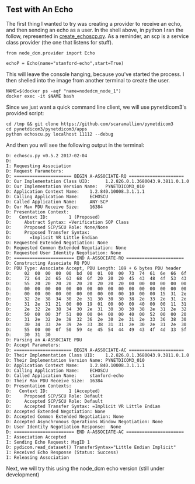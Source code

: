 ## Test with An Echo
The first thing I wanted to try was creating a provider to receive an echo, and then sending an echo as a user. In the shell above, in python I ran the follow, represented in [create_echoscp.py](scripts/create_echoscp.py). As a reminder, an scp is a service class provider (the one that listens for stuff).

```
from node_dcm.provider import Echo

echoP = Echo(name="stanford-echo",start=True)
```

This will leave the console hanging, because you've started the process. I then shelled into the image from another terminal to create the user. 

```
NAME=$(docker ps -aqf "name=nodedcm_node_1")
docker exec -it $NAME bash
```

Since we just want a quick command line client, we will use pynetdicom3's provided script:

```
cd /tmp && git clone https://github.com/scaramallion/pynetdicom3
cd pynetdicom3/pynetdicom3/apps
python echoscu.py localhost 11112 --debug
```

And then you will see the following output in the terminal:

```
D: echoscu.py v0.5.2 2017-02-04
D: 
I: Requesting Association
D: Request Parameters:
D: ====================== BEGIN A-ASSOCIATE-RQ =====================
D: Our Implementation Class UID:      1.2.826.0.1.3680043.9.3811.0.1.0
D: Our Implementation Version Name:   PYNETDICOM3_010
D: Application Context Name:    1.2.840.10008.3.1.1.1
D: Calling Application Name:    ECHOSCU         
D: Called Application Name:     ANY-SCP         
D: Our Max PDU Receive Size:    16384
D: Presentation Context:
D:   Context ID:        1 (Proposed)
D:     Abstract Syntax: =Verification SOP Class
D:     Proposed SCP/SCU Role: None/None
D:     Proposed Transfer Syntax:
D:       =Implicit VR Little Endian
D: Requested Extended Negotiation: None
D: Requested Common Extended Negotiation: None
D: Requested User Identity Negotiation: None
D: ======================= END A-ASSOCIATE-RQ ======================
D: Constructing Associate RQ PDU
D: PDU Type: Associate Accept, PDU Length: 189 + 6 bytes PDU header
D:     02  00  00  00  00  bd  00  01  00  00  73  74  61  6e  66  6f
D:     72  64  2d  65  63  68  6f  20  20  20  45  43  48  4f  53  43
D:     55  20  20  20  20  20  20  20  20  20  00  00  00  00  00  00
D:     00  00  00  00  00  00  00  00  00  00  00  00  00  00  00  00
D:     00  00  00  00  00  00  00  00  00  00  10  00  00  15  31  2e
D:     32  2e  38  34  30  2e  31  30  30  30  38  2e  33  2e  31  2e
D:     31  2e  31  21  00  00  19  01  00  00  00  40  00  00  11  31
D:     2e  32  2e  38  34  30  2e  31  30  30  30  38  2e  31  2e  32
D:     50  00  00  3f  51  00  00  04  00  00  40  00  52  00  00  20
D:     31  2e  32  2e  38  32  36  2e  30  2e  31  2e  33  36  38  30
D:     30  34  33  2e  39  2e  33  38  31  31  2e  30  2e  31  2e  30
D:     55  00  00  0f  50  59  4e  45  54  44  49  43  4f  4d  33  5f
D:     30  31  30
D: Parsing an A-ASSOCIATE PDU
D: Accept Parameters:
D: ====================== BEGIN A-ASSOCIATE-AC =====================
D: Their Implementation Class UID:    1.2.826.0.1.3680043.9.3811.0.1.0
D: Their Implementation Version Name: PYNETDICOM3_010
D: Application Context Name:    1.2.840.10008.3.1.1.1
D: Calling Application Name:    ECHOSCU         
D: Called Application Name:     stanford-echo   
D: Their Max PDU Receive Size:  16384
D: Presentation Contexts:
D:   Context ID:        1 (Accepted)
D:     Proposed SCP/SCU Role: Default
D:     Accepted SCP/SCU Role: Default
D:     Accepted Transfer Syntax: =Implicit VR Little Endian
D: Accepted Extended Negotiation: None
D: Accepted Common Extended Negotiation: None
D: Accepted Asynchronous Operations Window Negotiation: None
D: User Identity Negotiation Response:  None
D: ======================= END A-ASSOCIATE-AC ======================
I: Association Accepted
I: Sending Echo Request: MsgID 1
D: pydicom.read_dataset() TransferSyntax="Little Endian Implicit"
I: Received Echo Response (Status: Success)
I: Releasing Association
```

Next, we will try this using the node_dcm echo version (still under development)
